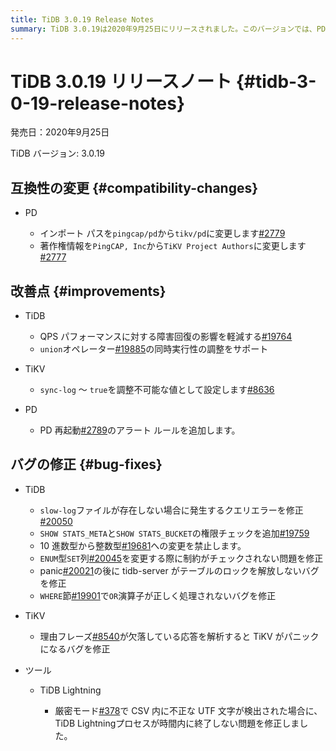 ```yaml
---
title: TiDB 3.0.19 Release Notes
summary: TiDB 3.0.19は2020年9月25日にリリースされました。このバージョンでは、PDのインポートパスが変更され、著作権情報も変更されました。また、TiDB、TiKV、PDの改善点やバグの修正が含まれています。具体的には、QPSパフォーマンスの障害回復の影響を軽減し、同時実行性の調整をサポートするなどの改善があります。バグの修正では、クエリエラーやパニックの修正が含まれています。TiDB Lightningも厳密モードでの不正なUTF文字の検出問題が修正されています。
---
```


# TiDB 3.0.19 リリースノート {#tidb-3-0-19-release-notes}

発売日：2020年9月25日

TiDB バージョン: 3.0.19

## 互換性の変更 {#compatibility-changes}

-   PD

    -   インポート パスを`pingcap/pd`から`tikv/pd`に変更します[#2779](https://github.com/pingcap/pd/pull/2779)
    -   著作権情報を`PingCAP, Inc`から`TiKV Project Authors`に変更します[#2777](https://github.com/pingcap/pd/pull/2777)

## 改善点 {#improvements}

-   TiDB

    -   QPS パフォーマンスに対する障害回復の影響を軽減する[#19764](https://github.com/pingcap/tidb/pull/19764)
    -   `union`オペレーター[#19885](https://github.com/pingcap/tidb/pull/19885)の同時実行性の調整をサポート

-   TiKV

    -   `sync-log` ～ `true`を調整不可能な値として設定します[#8636](https://github.com/tikv/tikv/pull/8636)

-   PD

    -   PD 再起動[#2789](https://github.com/pingcap/pd/pull/2789)のアラート ルールを追加します。

## バグの修正 {#bug-fixes}

-   TiDB

    -   `slow-log`ファイルが存在しない場合に発生するクエリエラーを修正[#20050](https://github.com/pingcap/tidb/pull/20050)
    -   `SHOW STATS_META`と`SHOW STATS_BUCKET`の権限チェックを追加[#19759](https://github.com/pingcap/tidb/pull/19759)
    -   10 進数型から整数型[#19681](https://github.com/pingcap/tidb/pull/19681)への変更を禁止します。
    -   `ENUM`型`SET`列[#20045](https://github.com/pingcap/tidb/pull/20045)を変更する際に制約がチェックされない問題を修正
    -   panic[#20021](https://github.com/pingcap/tidb/pull/20021)の後に tidb-server がテーブルのロックを解放しないバグを修正
    -   `WHERE`節[#19901](https://github.com/pingcap/tidb/pull/19901)で`OR`演算子が正しく処理されないバグを修正

-   TiKV

    -   理由フレーズ[#8540](https://github.com/tikv/tikv/pull/8540)が欠落している応答を解析すると TiKV がパニックになるバグを修正

-   ツール

    -   TiDB Lightning

        -   厳密モード[#378](https://github.com/pingcap/tidb-lightning/pull/378)で CSV 内に不正な UTF 文字が検出された場合に、 TiDB Lightningプロセスが時間内に終了しない問題を修正しました。
